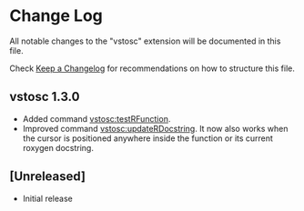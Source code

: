 # Change Log

All notable changes to the "vstosc" extension will be documented in this file.

Check [Keep a Changelog](http://keepachangelog.com/) for recommendations on how to structure this file.

## vstosc 1.3.0

- Added command [vstosc:testRFunction](README.md#testrfunction).
- Improved command [vstosc:updateRDocstring](README.md#updaterdocstring). It now also works when the cursor is positioned anywhere inside the function or its current roxygen docstring.

## [Unreleased]

- Initial release